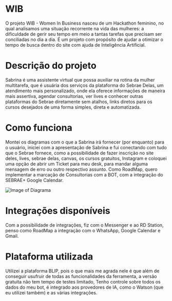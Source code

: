 # WIB
O projeto WIB - Women In Business nasceu de um Hackathon feminino, no qual analisamos uma situação recorrente na vida das mulheres: a dificuldade de gerir seu tempo em meio a tantas tarefas que precisam ser conciliadas no dia a dia. É um projeto com propósito de ajudar a otimizar o tempo de busca dentro do site com ajuda de Inteligência
Artificial.

# Descrição do projeto

Sabrina é uma assistente virtual que possa auxiliar na rotina da mulher multitarefa, que é usuária dos serviços da plataforma do Sebrae Delas, um atendimento mais personalizado, onde ela oferece informações de maneira mais assertiva, agendar consultorias, ver lives e conhecer outras plataformas do Sebrae diretamente sem atalhos, links diretos para os cursos desejados de uma forma simples, direta e automatizada.

# Como funciona

Montei os diagramas com o que a Sabrina irá fornecer (por enquanto) para o usuário, iniciei com a apresentação de Sabrina e fui conectando com tudo que o Sebrae fornece, como a possibilidade de fazer inscrição no site deles, lives, sebrae delas, canvas, os cursos gratuitos, Instagram e coloquei uma opção de abrir um Ticket para meu desk, para mandar alguma mensagem de erro ou outro respectivo assunto. Como RoadMap, quero implementar a marcação de Consultorias com a BOT, com a integração do SEBRAE+ Google Calendar.

![Image of Diagrama](https://cdn.discordapp.com/attachments/675849762657927171/752358929639669851/unknown.png)


# Integrações disponíveis

Com a possibilidade de integrações, fiz com o Messenger e ao RD Station, penso como RoadMap a integração com o WhatsApp, Google Calendar e Gmail.

# Plataforma utilizada
Utilizei a plataforma BLIP, pois o que mais me agrada nele é que além de conseguir usufruir de todas as funcionalidades da ferramenta, a versão gratuita não tem tempo de testes limitado, Tenho controle sobre todos os dados do meu bot, é integrado aos provedores de IA, como o Watson (que eu utilizei também) e as várias integrações.
